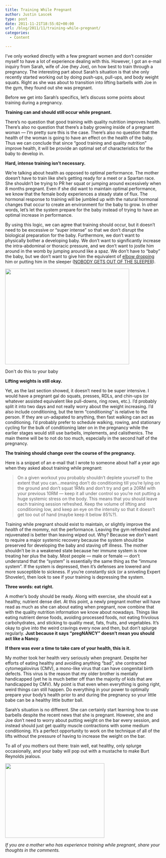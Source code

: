 ```yaml
---
title: Training While Pregnant
author: Justin Lascek
type: post
date: 2011-11-21T18:55:02+00:00
url: /blog/2011/11/training-while-pregnant/
categories:
  - Content

---
```

I&#8217;ve only worked directly with a few pregnant women and don&#8217;t consider myself to have a lot of experience dealing with this. However, I got an e-mail inquiry from Sarah, wife of Joe (hey Joe), on how best to train through a pregnancy. The interesting part about Sarah&#8217;s situation is that she only recently started working out by doing push-ups, pull-ups, and body weight squats. Right as she was about to transition into lifting barbells with Joe in the gym, they found out she was pregnant.
  

  
Before we get into Sarah&#8217;s specifics, let&#8217;s discuss some points about training during a pregnancy.
  

  
**Training can and should still occur while pregnant.**
  
There&#8217;s no question that good training with quality nutrition improves health. There&#8217;s also no question that there&#8217;s a baby growing inside of a pregnant woman &#8212; I&#8217;m pretty sure this is the case. There&#8217;s also no question that the health of the woman is going to have an effect on the health of the baby. Thus we can conclude that since &#8220;good training and quality nutrition&#8221; improve health, it will be provide an optimal set of characteristics for the baby to develop in.
  

  
**Hard, intense training isn&#8217;t necessary.**
  
We&#8217;re talking about health as opposed to optimal performance. The mother doesn&#8217;t have to train like she&#8217;s getting ready for a meet or a Spartan race. She shouldn&#8217;t be trying to PR her squat or jumping around excessively when 8 months pregnant. Even if she did want to maintain optimal performance, we know that the female body experiences a steady state of flux. The hormonal response to training will be jumbled up with the natural hormonal changes that occur to create an environment for the baby to grow. In other words, let&#8217;s let the system prepare for the baby instead of trying to have an optimal increase in performance.
  

  
By using this logic, we can agree that training should occur, but it doesn&#8217;t need to be excessive or &#8220;super intense&#8221; so that we don&#8217;t disrupt the biological preparation for the baby. Furthermore, we don&#8217;t want to physically bother a developing baby. We don&#8217;t want to significantly increase the intra-abdominal or thoracic pressure, and we don&#8217;t want to jostle him around in the womb by jumping around like a spaz. We don&#8217;t have to &#8220;baby&#8221; the baby, but we don&#8217;t want to give him the equivalent of <a href="http://regretfulmorning.com/2011/05/Randy-Savage-6.gif" target="_blank">elbow dropping</a> him or putting him in the sleeper (<a href="http://stuntgranny.files.wordpress.com/2009/08/summerslam_1991_-_bret_hart_vs_mr_perfect_031.jpg?w=468&#038;h=474" target="_blank">NOBODY GETS OUT OF THE SLEEPER</a>). 

<div id="attachment_5792" style="width: 410px" class="wp-caption aligncenter">
  <a href="/2011/11/Randy-Savage-2.jpg"><img aria-describedby="caption-attachment-5792" data-attachment-id="5792" data-permalink="/blog/2011/11/training-while-pregnant/randy-savage-2/" data-orig-file="/2011/11/Randy-Savage-2.jpg" data-orig-size="400,308" data-comments-opened="1" data-image-meta="{&quot;aperture&quot;:&quot;0&quot;,&quot;credit&quot;:&quot;&quot;,&quot;camera&quot;:&quot;&quot;,&quot;caption&quot;:&quot;&quot;,&quot;created_timestamp&quot;:&quot;0&quot;,&quot;copyright&quot;:&quot;&quot;,&quot;focal_length&quot;:&quot;0&quot;,&quot;iso&quot;:&quot;0&quot;,&quot;shutter_speed&quot;:&quot;0&quot;,&quot;title&quot;:&quot;&quot;}" data-image-title="Randy-Savage-2" data-image-description="" data-medium-file="/2011/11/Randy-Savage-2.jpg" data-large-file="/2011/11/Randy-Savage-2.jpg" src="/2011/11/Randy-Savage-2.jpg" alt="" title="Randy-Savage-2" width="400" height="308" class="size-full wp-image-5792" /></a>
  
  <p id="caption-attachment-5792" class="wp-caption-text">
    Don't do this to your baby
  </p>
</div>

**Lifting weights is still okay.**
  
Yet, as the last section showed, it doesn&#8217;t need to be super intensive. I would have a pregnant gal do squats, presses, RDLs, and chin-ups (or whatever assisted equivalent like pull-downs, ring rows, etc.). I&#8217;d probably split it into two days and not really worry about the weight increasing. I&#8217;d also include conditioning, but the term &#8220;conditioning&#8221; is relative to the person. If they are un-adapated to anything, then fast walking can act as conditioning. I&#8217;d probably prefer to schedule walking, rowing, and stationary cycling for the bulk of conditioning later on in the pregnancy while the earlier stages would still use barbells, implements, and calisthenics. The main theme will be to not do too much, especially in the second half of the pregnancy.
  

  
**The training should change over the course of the pregnancy.**
  
Here is a snippet of an e-mail that I wrote to someone about half a year ago when they asked about training while pregnant:

> On a given workout you probably shouldn&#8217;t deplete yourself to the extent that you can&#8230;meaning don&#8217;t do conditioning till you&#8217;re lying on the ground and don&#8217;t squat 1RMs and don&#8217;t try and get a 20RM with your previous 10RM &#8212; keep it all under control so you&#8217;re not putting a huge systemic stress on the body. This means that you should leave each training session refreshed. Keep the volume of lifting and conditioning low, and keep an eye on the intensity so that it doesn&#8217;t get too out of hand (maybe keep it below 85%?).

Training while pregnant should exist to maintain, or slightly improve the _health_ of the mommy, not the performance. Leaving the gym refreshed and rejuvenated is better than leaving wiped out. Why? Because we don&#8217;t want to require a major systemic recovery because the system should be preserved for developing the baby and staving off illness. The mother shouldn&#8217;t be in a weakened state because her immune system is now treating her plus the baby. Most people &#8212; male or female &#8212; don&#8217;t understand that the &#8220;system&#8221; is essentially the same thing as the &#8220;immune system&#8221;. If the system is depressed, then it&#8217;s defenses are lowered and more susceptible to sickness. If you&#8217;re constantly sick (or a sniveling Expert Shoveler), then look to see if your training is depressing the system.
  

  
**Three words: eat right.**
  
A mother&#8217;s body should be ready. Along with exercise, she should eat a healthy, nutrient dense diet. At this point, a newly pregnant mother will have read as much as she can about eating when pregnant, now combine that with the quality nutrition information we know about nowadays. Things like eating nutrient dense foods, avoiding processed foods, not eating frivolous carbohydrates, and sticking to quality meat, fats, fruits, and vegetables. It&#8217;s okay to give into the weird cravings every now and then, but don&#8217;t splurge regularly. **Just because it says &#8220;pregNANCY&#8221; doesn&#8217;t mean you should act like a Nancy**.
  

  
**If there was ever a time to take care of your health, this is it.**
  
My mother took her health very seriously when pregnant. Despite her efforts of eating healthy and avoiding anything &#8220;bad&#8221;, she contracted cytomegalovirus (CMV), a mono-like virus that can have congenital birth defects. This virus is the reason that my older brother is mentally handicapped (yet he is much better off than the majority of kids that are handicapped by CMV). My point is that even when everything is going right, weird things can still happen. Do everything in your power to optimally prepare your body&#8217;s health prior to and during the pregnancy so your little babe can be a healthy little butter ball.
  

  
Sarah&#8217;s situation is no different. She can certainly start learning how to use barbells despite the recent news that she is pregnant. However, she and Joe don&#8217;t need to worry about putting weight on the bar every session, and instead should just get quality muscle contractions with some medium conditioning. It&#8217;s a perfect opportunity to work on the technique of all of the lifts without the pressure of having to increase the weight on the bar.
  

  
To all of you mothers out there: train well, eat healthy, only splurge occasionally, and your baby will pop out with a mustache to make Burt Reynolds jealous.
  

  
[<img data-attachment-id="5788" data-permalink="/blog/2011/11/training-while-pregnant/img00036/" data-orig-file="/2011/11/IMG00036.jpg" data-orig-size="320,240" data-comments-opened="1" data-image-meta="{&quot;aperture&quot;:&quot;0&quot;,&quot;credit&quot;:&quot;&quot;,&quot;camera&quot;:&quot;&quot;,&quot;caption&quot;:&quot;&quot;,&quot;created_timestamp&quot;:&quot;0&quot;,&quot;copyright&quot;:&quot;&quot;,&quot;focal_length&quot;:&quot;0&quot;,&quot;iso&quot;:&quot;0&quot;,&quot;shutter_speed&quot;:&quot;0&quot;,&quot;title&quot;:&quot;&quot;}" data-image-title="IMG00036" data-image-description="" data-medium-file="/2011/11/IMG00036.jpg" data-large-file="/2011/11/IMG00036.jpg" src="/2011/11/IMG00036.jpg" alt="" title="IMG00036" width="320" height="240" class="aligncenter size-full wp-image-5788" />][1]
  

  
_If you are a mother who has experience training while pregnant, share your thoughts in the comments._

 [1]: /2011/11/IMG00036.jpg
